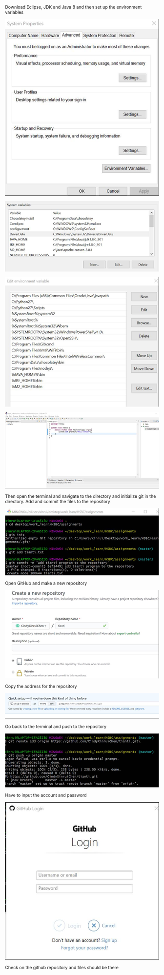 Download Eclipse, JDK and Java 8 and then set up the environment variables

![img](https://github.com/CindyXinruiChen/tianti/blob/master/clip_image002.jpg?raw=true)

![img](./clip_image004.jpg)

![img](./clip_image006.jpg)

 

![img](./clip_image008.jpg)

Then open the terminal and navigate to the directory and initialize git in the directory. Add and commit the files to the repository

 

![img](./clip_image010.jpg)

Open GitHub and make a new repository

![img](./clip_image012.jpg)

Copy the address for the repository

![img](./clip_image014.jpg)

Go back to the terminal and push to the repository

![img](./clip_image016.jpg)

 

Have to input the account and password

![img](./clip_image018.jpg)

 

Check on the github repository and files should be there
